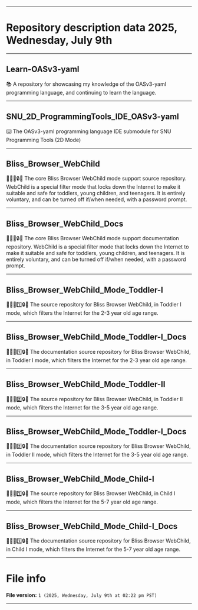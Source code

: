 
***

# Repository description data 2025, Wednesday, July 9th

---

## Learn-OASv3-yaml

📚️ A repository for showcasing my knowledge of the OASv3-yaml programming language, and continuing to learn the language. 

---

## SNU_2D_ProgrammingTools_IDE_OASv3-yaml

⌨️ The OASv3-yaml programming language IDE submodule for SNU Programming Tools (2D Mode)

---

## Bliss_Browser_WebChild

🌳️🌐️🧒️🔒️💾️ The core Bliss Browser WebChild mode support source repository. WebChild is a special filter mode that locks down the Internet to make it suitable and safe for toddlers, young children, and teenagers. It is entirely voluntary, and can be turned off if/when needed, with a password prompt.

---

## Bliss_Browser_WebChild_Docs

🌳️🌐️🧒️🔒️📖️ The core Bliss Browser WebChild mode support documentation repository. WebChild is a special filter mode that locks down the Internet to make it suitable and safe for toddlers, young children, and teenagers. It is entirely voluntary, and can be turned off if/when needed, with a password prompt.

---

## Bliss_Browser_WebChild_Mode_Toddler-I

🌳️🌐️👶️1️⃣️🔒️💾️ The source repository for Bliss Browser WebChild, in Toddler I mode, which filters the Internet for the 2-3 year old age range.

---

## Bliss_Browser_WebChild_Mode_Toddler-I_Docs

🌳️🌐️👶️1️⃣️🔒️📖️ The documentation source repository for Bliss Browser WebChild, in Toddler I mode, which filters the Internet for the 2-3 year old age range.

---

## Bliss_Browser_WebChild_Mode_Toddler-II

🌳️🌐️👶️2️⃣️🔒️💾️ The source repository for Bliss Browser WebChild, in Toddler II mode, which filters the Internet for the 3-5 year old age range.

---

## Bliss_Browser_WebChild_Mode_Toddler-I_Docs

🌳️🌐️👶️2️⃣️🔒️📖️ The documentation source repository for Bliss Browser WebChild, in Toddler II mode, which filters the Internet for the 3-5 year old age range.

---

## Bliss_Browser_WebChild_Mode_Child-I

🌳️🌐️🧒️1️⃣️🔒️💾️ The source repository for Bliss Browser WebChild, in Child I mode, which filters the Internet for the 5-7 year old age range.

---

## Bliss_Browser_WebChild_Mode_Child-I_Docs

🌳️🌐️🧒️1️⃣️🔒️📖️ The documentation source repository for Bliss Browser WebChild, in Child I mode, which filters the Internet for the 5-7 year old age range.

***

# File info

**File version:** `1 (2025, Wednesday, July 9th at 02:22 pm PST)`

***

